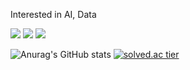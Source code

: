 Interested in AI, Data



<img src="https://img.shields.io/badge/Python-3776AB?style=flat-square&logo=Python&logoColor=white"/></a>
<img src="https://img.shields.io/badge/Tensorflow-FF6F00?style=flat-square&logo=Tensorflow&logoColor=white"/>
<img src="https://img.shields.io/badge/MySQL-4479A1?style=flat-square&logo=MySQLw&logoColor=white"/>

![Anurag's GitHub stats](https://github-readme-stats.vercel.app/api?username=woodywarhol9&show_icons=true&theme=dark)
[![solved.ac tier](http://mazassumnida.wtf/api/v2/generate_badge?boj={userid})](https://solved.ac/{woodywarhol9})
